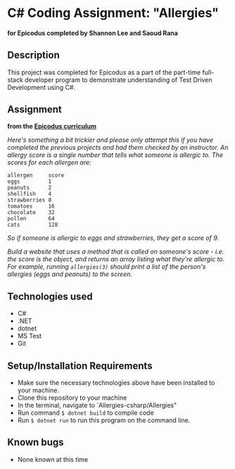 # C# Coding Assignment: "Allergies"
#### for Epicodus completed by Shannon Lee and Saoud Rana

## Description
This project was completed for Epicodus as a part of the part-time full-stack developer program to demonstrate understanding of Test Driven Development using C#.

## Assignment
**from the [Epicodus curriculum](https://www.learnhowtoprogram.com/c-and-net-part-time-c-and-react-track/test-driven-development-with-c/triangle-tracker-palindromes-allergies)**

_Here's something a bit trickier and please only attempt this if you have completed the previous projects and had them checked by an instructor. An allergy score is a single number that tells what someone is allergic to. The scores for each allergen are:_
```
allergen     score
eggs         1
peanuts      2
shellfish    4
strawberries 8
tomatoes     16
chocolate    32
pollen       64
cats         128
```
_So if someone is allergic to eggs and strawberries, they get a score of 9._

_Build a website that uses a method that is called on someone's score - i.e. the score is the object, and returns an array listing what they're allergic to. For example, running `allergies(3)` should print a list of the person's allergies (eggs and peanuts) to the screen._

## Technologies used
* C#
* .NET
* dotnet
* MS Test
* Git

## Setup/Installation Requirements
* Make sure the necessary technologies above have been installed to your machine.
* Clone this repository to your machine
* In the terminal, navigate to `Allergies-csharp/Allergies"
* Run command `$ dotnet build` to compile code
* Run `$ dotnet run` to run this program on the command line.

## Known bugs
* None known at this time
